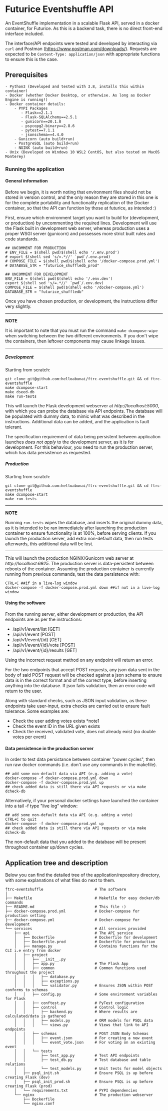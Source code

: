 # Futurice Eventshuffle API

An EventShuffle implementation in a scalable Flask API, served in a docker container, for Futurice.
As this is a backend task, there is no direct front-end interface included.

The interface/API endpoints were tested and developed by interacting via `curl` and Postman (https://www.postman.com/downloads/).
Requests are expected to be `Content-Type: application/json` with appropriate functions to ensure this is the case.

## Prerequisites

    - Python3 (Developed and tested with 3.8, installs this within container)
    - Docker (whether Docker Desktop, or otherwise. As long as Docker Engine is running!)
    - Docker container details:
        - PYPI Packages
           - Flask==2.1.1
           - Flask-SQLAlchemy==2.5.1
           - gunicorn==20.1.0
           - psycopg2-binary==2.8.6
           - pytest==7.1.1
           - jsonschema==4.4.0
        - Gunicorn (auto build+run)
        - PostgreSQL (auto build+run)
        - NGINX (auto build+run)
    - Unix (Developed on Windows 10 WSL2 CentOS, but also tested on MacOS Monterey)

### Running the application

#### General information

Before we begin, it is worth noting that environment files should not be stored in version control, and the only reason they are stored in this one is for the complete portability and functionality replication of the Docker container, so that the API can function by those at futurice, as intended :)

First, ensure which environment target you want to build for (development, or production) by uncommenting the required lines. Development will use the Flask built in development web server, whereas production uses a proper WSGI server (gunicorn) and possesses more strict built rules and code standards.

```
## UNCOMMENT FOR PRODUCTION
# ENV_FILE = $(shell pwd)$(shell echo '/.env.prod')
# export $(shell sed 's/=.*//' `pwd`/.env.prod)
# COMPOSE_FILE = $(shell pwd)$(shell echo '/docker-compose.prod.yml')
# DATABASE_STR = "futurice_shuffledb_prod"

## UNCOMMENT FOR DEVELOPMENT
ENV_FILE = $(shell pwd)$(shell echo '/.env.dev')
export $(shell sed 's/=.*//' `pwd`/.env.dev)
COMPOSE_FILE = $(shell pwd)$(shell echo '/docker-compose.yml')
DATABASE_STR = "futurice_shuffledb"
```

Once you have chosen production, or development, the instructions differ very slightly.

---
**NOTE**

It is important to note that you must run the command `make dcompose-wipe` when switching between the two different environments. If you don't wipe the containers, then leftover components may cause linkage issues.

---

##### Development

Starting from scratch:

```
git clone git@github.com:helloabunai/ftrc-eventshuffle.git && cd ftrc-eventshuffle
make dcompose-start
make dseed-db
make run-tests
```

This will launch the Flask development webserver at *http://localhost:5000*, with which you can probe the database via API endpoints. The database will be populated with dummy data, to mimic what was described in the instructions. Additional data can be added, and the application is fault tolerant.

The specification requirement of data being persistent between application launches *does not apply* to the development server, as it is for development. For this behaviour, you need to run the production server, which has data persistence as requested.

##### Production

Starting from scratch:

```
git clone git@github.com:helloabunai/ftrc-eventshuffle.git && cd ftrc-eventshuffle
make dcompose-start
make run-tests
```

---
**NOTE**

Running `run-tests` wipes the database, and inserts the original dummy data, as it is intended to be ran immediately after launching the production container to ensure functionality is at 100%, before serving clients. If you launch the production server, add extra non-default data, then run tests afterwards, this additional data will be lost.

---

This will launch the production NGINX/Gunicorn web server at *http://localhost:6925*. The production server is data-persistent between reboots of the container. Assuming the production container is currently running from previous commands, test the data persistence with:

```
CTRL+C ##if in a live-log window
docker-compose -f docker-compose.prod.yml down ##if not in a live-log window

```

#### Using the software

From the running server, either development or production, the API endpoints are as per the instructions:

 - /api/v1/event/list [GET]
 - /api/v1/event [POST]
 - /api/v1/event/{id} [GET]
 - /api/v1/event/{id}/vote [POST]
 - /api/v1/event/{id}/results [GET]

Using the incorrect request method on any endpoint will return an error.

For the two endpoints that accept POST requests, any json data sent in the body of said POST request will be checked against a json schema to ensure data is in the correct format and of the correct type, before inserting anything into the database. If json fails validation, then an error code will return to the user.

Along with standard checks, such as JSON input validation, as these endpoints take user-input, extra checks are carried out to ensure fault tolerance. Some examples are:
- Check the user adding votes exists *note1
- Check the event ID in the URL given exists
- Check the received, validated vote, does not already exist (no double votes per event)

#### Data persistence in the production server

In order to test data persistance between container "power cycles", then run raw docker commands (i.e. don't use any commands in the makefile).

```
## add some non-default data via API (e.g. adding a vote)
docker-compose -f docker-compose.prod.yml down 
docker-compose -f docker-compose.prod.yml up
## check added data is still there via API requests or via make dcheck-db
```

Alternatively, if your personal docker settings have launched the container into a tail -f type "live log" window:

```
## add some non-default data via API (e.g. adding a vote)
CTRL+C to quit
docker-compose -f docker-compose.prod.yml up
## check added data is still there via API requests or via make dcheck-db
```

The non-default data that you added to the database will be present throughout container up/down cycles.

## Application tree and description

Below you can find the detailed tree of the application/repository directory, with some explanations of what files do next to them.

```
ftrc-eventshuffle                       # The software
│
├── Makefile                            # Makefile for easy docker/db commands
├── README.md                           # This file :)
├── docker-compose.prod.yml             # Docker-compose for production setting
├── docker-compose.yml                  # Docker-compose for development
└── services                            # All services provided 
    ├── api                             # The API service
    │   ├── Dockerfile                  # Dockerfile for development
    │   ├── Dockerfile.prod             # Dockerfile for production
    │   ├── manage.py                   # Contains functions for the CLI i.e entry from docker
    │   ├── project                     
    │   │   ├── __init__.py
    │   │   ├── app.py                  # The Flask App
    │   │   ├── common                  # Common functions used throughout the project
    │   │   │   ├── database.py
    │   │   │   ├── exceptions.py
    │   │   │   └── validator.py        # Ensures JSON within POST conforms to schemas
    │   │   ├── config.py               # Some environment variables for Flask
    │   │   ├── conftest.py             # PyTest configuration
    │   │   ├── control                 # Control logic
    │   │   │   ├── backend.py          # Where results are calculated/data is gathered
    │   │   │   ├── models.py           # ORM models for PSQL data
    │   │   │   └── views.py            # Views that link to API endpoints
    │   │   ├── schemas                 # POST JSON Body Schemas
    │   │   │   ├── event.json          # For creating a new event
    │   │   │   └── event_vote.json     # For voting on an existing event
    │   │   └── tests
    │   │       ├── test_app.py         # Test API endpoints
    │   │       ├── test_db.py          # Test database and table relations
    │   │       └── test_models.py      # Unit tests for model objects
    │   ├── psql_init.sh                # Ensure PSQL is up before creating Flask (dev)
    │   ├── psql_init_prod.sh           # Ensure PSQL is up before creating Flask (prod)
    │   └── requirements.txt            # PYPI dependencies
    └── nginx                           # The production webserver
        ├── Dockerfile
        └── nginx.conf
```